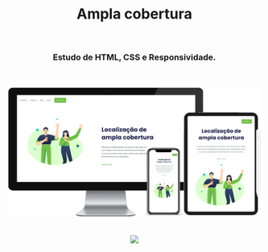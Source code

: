 <h1 align="center">
  Ampla cobertura</h1>
<br>
<h3 align="center">Estudo de HTML, CSS e Responsividade.</h3>
<br>
<br>
<div align="center">
  <img width="800px" src="https://github.com/feliperyo/ampla-cobertura/blob/master/img/mockup.png?raw=true"/>
</div>
<br>
<br>
<div align="center">
<a href="https://feliperyo.github.io/ampla-cobertura/" target="_blank"><img src="https://img.shields.io/website-up-down-green-red/http/cv.lbesson.qc.to.svg"></a>
</div>
